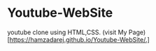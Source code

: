 # Youtube-WebSite
youtube clone using HTML,CSS.
(visit My Page)[https://hamzadarej.github.io/Youtube-WebSite/.]
